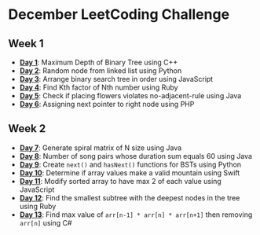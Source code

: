 # December LeetCoding Challenge

## Week 1
- [**Day 1**](./Week1/Maximum-Depth-of-Binary-Tree.cpp): Maximum Depth of Binary Tree using C++
- [**Day 2**](./Week1/Linked-List-Random-Node.py): Random node from linked list using Python
- [**Day 3**](./Week1/Increasing-Order-Search-Tree.js): Arrange binary search tree in order using JavaScript
- [**Day 4**](./Week1/Find-K-Factor-of-N.rb): Find Kth factor of Nth number using Ruby
- [**Day 5**](./Week1/Can-Place-Flowers.java): Check if placing flowers violates no-adjacent-rule using Java
- [**Day 6**](./Week1/Next-Pointers-in-Each-Node.php): Assigning next pointer to right node using PHP

## Week 2
- [**Day 7**](./Week2/Spiral-Matrix.java): Generate spiral matrix of N size using Java
- [**Day 8**](./Week2/Song-Pair-Durations-Div-by-60.cpp): Number of song pairs whose duration sum equals 60 using Java
- [**Day 9**](./Week2/Binary-Search-Tree-Iterator.py): Create `next()` and `hasNext()` functions for BSTs using Python
- [**Day 10**](./Week2/Valid-Mountain-Array.swift): Determine if array values make a valid mountain using Swift
- [**Day 11**](./Week2/Remove-Duplicates-from-Sorted-Array.js): Modify sorted array to have max 2 of each value using JavaScript
- [**Day 12**](./Week2/Smallest-Subtree-Deepest-Nodes.rb): Find the smallest subtree with the deepest nodes in the tree using Ruby
- [**Day 13**](./Week2/Burst-Balloons.cs): Find max value of `arr[n-1] * arr[n] * arr[n+1]` then removing `arr[n]` using C#